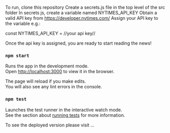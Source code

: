 To run, clone this repository
Create a secrets.js file in the top level of the src folder
In secrets js, create a variable named NYTIMES_API_KEY
Obtain a valid API key from https://developer.nytimes.com/
Assign your API key to the variable e.g.:

  const NYTIMES_API_KEY = //your api key//

Once the api key is assigned, you are ready to start reading the news!

### `npm start`

Runs the app in the development mode.<br>
Open [http://localhost:3000](http://localhost:3000) to view it in the browser.

The page will reload if you make edits.<br>
You will also see any lint errors in the console.

### `npm test`

Launches the test runner in the interactive watch mode.<br>
See the section about [running tests](https://facebook.github.io/create-react-app/docs/running-tests) for more information.

To see the deployed version please visit ...
